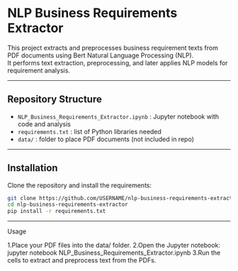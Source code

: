 

# NLP Business Requirements Extractor

This project extracts and preprocesses business requirement texts from PDF documents using Bert Natural Language Processing (NLP).  
It performs text extraction, preprocessing, and later applies NLP models for requirement analysis.

---

## Repository Structure
- `NLP_Business_Requirements_Extractor.ipynb` : Jupyter notebook with code and analysis  
- `requirements.txt` : list of Python libraries needed  
- `data/` : folder to place PDF documents (not included in repo)

---

## Installation
Clone the repository and install the requirements:

```bash
git clone https://github.com/USERNAME/nlp-business-requirements-extractor.git
cd nlp-business-requirements-extractor
pip install -r requirements.txt
```

---
Usage

1.Place your PDF files into the data/ folder.
2.Open the Jupyter notebook:
jupyter notebook NLP_Business_Requirements_Extractor.ipynb
3.Run the cells to extract and preprocess text from the PDFs.
